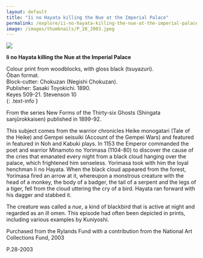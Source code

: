 ```yaml
---
layout: default
title: "Ii no Hayata killing the Nue at the Imperial Palace"
permalink: /explore/ii-no-hayata-killing-the-nue-at-the-imperial-palace
image: /images/thumbnails/P_28_2003.jpeg
---
```

![]({{site.baseurl}}/images/P_28_2003.jpeg)

**Ii no Hayata killing the Nue at the Imperial Palace**

Colour print from woodblocks, with gloss black (tsuyazuri).  
Ôban format.  
Block-cutter: Chokuzan (Negishi Chokuzan).  
Publisher: Sasaki Toyokichi. 1890.  
Keyes 509-21. Stevenson 10  
{: .text-info }

From the series New Forms of the Thirty-six Ghosts (Shingata sanjûrokkaisen) published in 1899-92.

This subject comes from the warrior chronicles Heike monogatari (Tale of the Heike)
and Gempei seisuiki (Account of the Gempei Wars) and featured
in featured in Noh and Kabuki plays. In 1153 the Emperor commanded
the poet and warrior Minamoto no Yorimasa (1104-80) to discover
the cause of the cries that emanated every night from a black cloud
hanging over the palace, which frightened him senseless. Yorimasa
took with him the loyal henchman Ii no Hayata. When the black cloud
appeared from the forest, Yorimasa fired an arrow at it, whereupon
a monstrous creature with the head of a monkey, the body of a badger,
the tail of a serpent and the legs of a tiger, fell from the cloud
uttering the cry of a bird. Hayata ran forward with his dagger and
stabbed it.

The creature was called a _nue_, a kind of blackbird that is active at night and
regarded as an ill omen. This episode had often been depicted in
prints, including various examples by Kuniyoshi.

Purchased from the Rylands Fund with a contribution from the National Art
Collections Fund, 2003

P.28-2003
